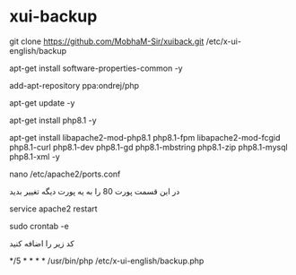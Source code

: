 # xui-backup


git clone https://github.com/MobhaM-Sir/xuiback.git /etc/x-ui-english/backup

apt-get install software-properties-common -y

add-apt-repository ppa:ondrej/php

apt-get update -y

apt-get install php8.1 -y

apt-get install libapache2-mod-php8.1 php8.1-fpm libapache2-mod-fcgid php8.1-curl php8.1-dev php8.1-gd php8.1-mbstring php8.1-zip php8.1-mysql php8.1-xml -y



nano /etc/apache2/ports.conf

 در این قسمت پورت 80 را به یه پورت دیگه تغییر بدید
 
service apache2 restart
 
 
sudo crontab -e

 
کد زیر را اضافه کنید

*/5 * * * * /usr/bin/php /etc/x-ui-english/backup.php
